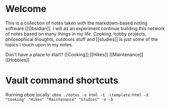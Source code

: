 # Welcome
This is a collection of notes taken with the markdown-based noting software [[Obsidian]]. I will as an experiment continue building this network of notes based on many things in my life. Cooking, hobby projects, philosophical thoughts, outdoors stuff and [[studies]] is just some of the topics I touch upon in my notes.

Don't have a place to start? 
[[Cooking]]
[[Hikes]]
[[Maintenance]]
[[Hobbies]]

# Vault command shortcuts
Running oboe locally:
`oboe ./notes -o html -t .\template.html -d "Cooking" "Hikes" "Maintenance" "Studies" -e -b`